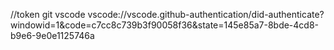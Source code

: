 //token git vscode
 vscode://vscode.github-authentication/did-authenticate?windowid=1&code=c7cc8c739b3f90058f36&state=145e85a7-8bde-4cd8-b9e6-9e0e1125746a 

